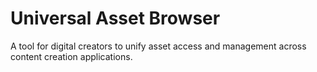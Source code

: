 # Universal Asset Browser
A tool for digital creators to unify asset access and management across content creation applications. 